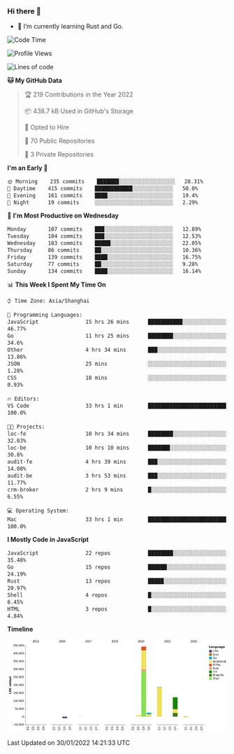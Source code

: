 ### Hi there 👋

- 🌱 I’m currently learning Rust and Go.

<!--START_SECTION:waka-->
![Code Time](http://img.shields.io/badge/Code%20Time-180%20hrs%2048%20mins-blue)

![Profile Views](http://img.shields.io/badge/Profile%20Views-0-blue)

![Lines of code](https://img.shields.io/badge/From%20Hello%20World%20I%27ve%20Written-781%20Thousand%20lines%20of%20code-blue)

**🐱 My GitHub Data** 

> 🏆 219 Contributions in the Year 2022
 > 
> 📦 438.7 kB Used in GitHub's Storage 
 > 
> 💼 Opted to Hire
 > 
> 📜 70 Public Repositories 
 > 
> 🔑 3 Private Repositories  
 > 
**I'm an Early 🐤** 

```text
🌞 Morning    235 commits    ███████░░░░░░░░░░░░░░░░░░   28.31% 
🌆 Daytime    415 commits    ████████████░░░░░░░░░░░░░   50.0% 
🌃 Evening    161 commits    ████░░░░░░░░░░░░░░░░░░░░░   19.4% 
🌙 Night      19 commits     ░░░░░░░░░░░░░░░░░░░░░░░░░   2.29%

```
📅 **I'm Most Productive on Wednesday** 

```text
Monday       107 commits    ███░░░░░░░░░░░░░░░░░░░░░░   12.89% 
Tuesday      104 commits    ███░░░░░░░░░░░░░░░░░░░░░░   12.53% 
Wednesday    183 commits    █████░░░░░░░░░░░░░░░░░░░░   22.05% 
Thursday     86 commits     ██░░░░░░░░░░░░░░░░░░░░░░░   10.36% 
Friday       139 commits    ████░░░░░░░░░░░░░░░░░░░░░   16.75% 
Saturday     77 commits     ██░░░░░░░░░░░░░░░░░░░░░░░   9.28% 
Sunday       134 commits    ████░░░░░░░░░░░░░░░░░░░░░   16.14%

```


📊 **This Week I Spent My Time On** 

```text
⌚︎ Time Zone: Asia/Shanghai

💬 Programming Languages: 
JavaScript               15 hrs 26 mins      ███████████░░░░░░░░░░░░░░   46.77% 
Go                       11 hrs 25 mins      ████████░░░░░░░░░░░░░░░░░   34.6% 
Other                    4 hrs 34 mins       ███░░░░░░░░░░░░░░░░░░░░░░   13.86% 
JSON                     25 mins             ░░░░░░░░░░░░░░░░░░░░░░░░░   1.28% 
CSS                      18 mins             ░░░░░░░░░░░░░░░░░░░░░░░░░   0.93%

🔥 Editors: 
VS Code                  33 hrs 1 min        █████████████████████████   100.0%

🐱‍💻 Projects: 
loc-fe                   10 hrs 34 mins      ████████░░░░░░░░░░░░░░░░░   32.03% 
loc-be                   10 hrs 10 mins      ███████░░░░░░░░░░░░░░░░░░   30.8% 
audit-fe                 4 hrs 39 mins       ███░░░░░░░░░░░░░░░░░░░░░░   14.08% 
audit-be                 3 hrs 53 mins       ███░░░░░░░░░░░░░░░░░░░░░░   11.77% 
crm-broker               2 hrs 9 mins        █░░░░░░░░░░░░░░░░░░░░░░░░   6.55%

💻 Operating System: 
Mac                      33 hrs 1 min        █████████████████████████   100.0%

```

**I Mostly Code in JavaScript** 

```text
JavaScript               22 repos            ████████░░░░░░░░░░░░░░░░░   35.48% 
Go                       15 repos            ██████░░░░░░░░░░░░░░░░░░░   24.19% 
Rust                     13 repos            █████░░░░░░░░░░░░░░░░░░░░   20.97% 
Shell                    4 repos             █░░░░░░░░░░░░░░░░░░░░░░░░   6.45% 
HTML                     3 repos             █░░░░░░░░░░░░░░░░░░░░░░░░   4.84%

```


**Timeline**

![Chart not found](https://raw.githubusercontent.com/elton/elton/main/charts/bar_graph.png) 


 Last Updated on 30/01/2022 14:21:33 UTC
<!--END_SECTION:waka-->

<!--
**elton/elton** is a ✨ _special_ ✨ repository because its `README.md` (this file) appears on your GitHub profile.

Here are some ideas to get you started:

- 🔭 I’m currently working on ...
- 🌱 I’m currently learning ...
- 👯 I’m looking to collaborate on ...
- 🤔 I’m looking for help with ...
- 💬 Ask me about ...
- 📫 How to reach me: ...
- 😄 Pronouns: ...
- ⚡ Fun fact: ...
-->
